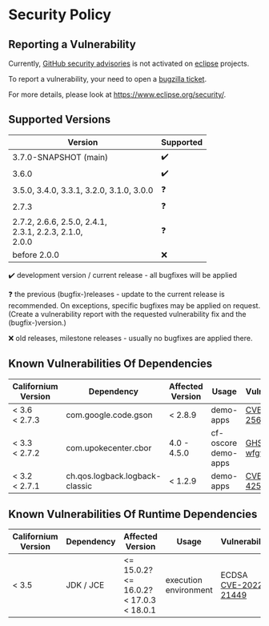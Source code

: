 # Security Policy

## Reporting a Vulnerability

Currently, [GitHub security advisories](https://help.github.com/en/articles/managing-security-vulnerabilities-in-your-project) is not activated on [eclipse](https://www.eclipse.org/) projects.

To report a vulnerability, your need to open a [bugzilla ticket](https://bugs.eclipse.org/bugs/enter_bug.cgi?product=Community&component=Vulnerability+Reports&keywords=security&groups=Security_Advisories).

For more details, please look at https://www.eclipse.org/security/.

## Supported Versions

| Version | Supported          |
| ------- | ------------------ |
| 3.7.0-SNAPSHOT (main) | :heavy_check_mark: |
| 3.6.0   | :heavy_check_mark: |
| 3.5.0, 3.4.0, 3.3.1, 3.2.0, 3.1.0, 3.0.0 | :question: |
| 2.7.3   | :question: |
| 2.7.2, 2.6.6, 2.5.0, 2.4.1, <br/> 2.3.1, 2.2.3, 2.1.0, <br/> 2.0.0 | :question: |
| before 2.0.0   | :x: |

:heavy_check_mark: development version / current release - all bugfixes will be applied

:question: the previous (bugfix-)releases - update to the current release is recommended. On exceptions, specific bugfixes may be applied on request. (Create a vulnerability report with the requested vulnerability fix and the (bugfix-)version.)

:x: old releases, milestone releases - usually no bugfixes are applied there.

## Known Vulnerabilities Of Dependencies

| Californium Version | Dependency | Affected Version | Usage | Vulnerability
| ------------------- | ---------- | ---------------- | ----- | -------------
| < 3.6 <br/> < 2.7.3 | com.google.code.gson |  < 2.8.9 | demo-apps | [CVE 2022-25647](https://cve.report/CVE-2022-25647)
| < 3.3 <br/> < 2.7.2 | com.upokecenter.cbor | 4.0 - 4.5.0 | cf-oscore <br/> demo-apps | [GHSA-fj2w-wfgv-mwq6](https://github.com/peteroupc/CBOR-Java/security/advisories/GHSA-fj2w-wfgv-mwq6)
| < 3.2 <br/> < 2.7.1 | ch.qos.logback.logback-classic | < 1.2.9 | demo-apps | [CVE-2021-42550](https://cve.report/CVE-2021-42550)

## Known Vulnerabilities Of Runtime Dependencies

| Californium Version | Dependency | Affected Version | Usage | Vulnerability
| ------------------- | ---------- | ---------------- | ----- | -------------
| < 3.5 | JDK / JCE | <= 15.0.2? <br/> <= 16.0.2? <br/> < 17.0.3 <br/> < 18.0.1 | execution environment | ECDSA [CVE-2022-21449](https://cve.mitre.org/cgi-bin/cvename.cgi?name=CVE-2022-21449)

